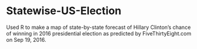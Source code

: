 # Statewise-US-Election

Used R to make a map of state-by-state forecast of Hillary Clinton’s chance of winning
in 2016 presidential election as predicted by FiveThirtyEight.com on Sep 19, 2016.
